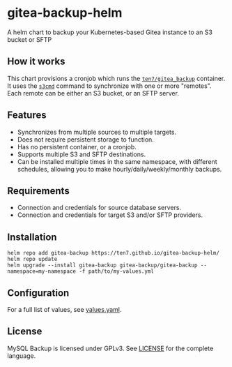 # gitea-backup-helm

A helm chart to backup your Kubernetes-based Gitea instance to an S3 bucket or SFTP

## How it works

This chart provisions a cronjob which runs the [`ten7/gitea_backup`](https://hub.docker.com/repository/docker/ten7/gitea-backup) container. It uses the [`s3cmd`](https://s3tools.org) command to synchronize with one or more "remotes". Each remote can be either an S3 bucket, or an SFTP server.

## Features

* Synchronizes from multiple sources to multiple targets.
* Does not require persistent storage to function.
* Has no persistent container, or a cronjob.
* Supports multiple S3 and SFTP destinations.
* Can be installed multiple times in the same namespace, with different schedules, allowing you to make hourly/daily/weekly/monthly backups.

## Requirements

* Connection and credentials for source database servers.
* Connection and credentials for target S3 and/or SFTP providers.

## Installation

```shell
helm repo add gitea-backup https://ten7.github.io/gitea-backup-helm/
helm repo update
helm upgrade --install gitea-backup gitea-backup/gitea-backup --namespace=my-namespace -f path/to/my-values.yml
```

## Configuration

For a full list of values, see [values.yaml](https://raw.githubusercontent.com/ten7/gitea-backup-helm/main/charts/gitea-backup/values.yaml).

## License

MySQL Backup is licensed under GPLv3. See [LICENSE](https://raw.githubusercontent.com/ten7/gitea-backup-helm/main/LICENSE) for the complete language.
